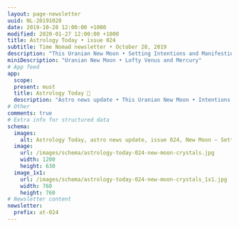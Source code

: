 ```yaml
---
layout: page-newsletter
uuid: NL-20191028
date: 2019-10-28 12:00:00 +1000
modified: 2020-01-27 12:00:00 +1000
title: Astrology Today • issue 024
subtitle: Time Nomad newsletter • October 28, 2019
description: "This Uranian New Moon • Setting Intentions and Manifesting with Crystals • All things lofty, Venus and Mercury… read our regular astrological knowledge stories and news updates."
miniDescription: "Uranian New Moon • Lofty Venus and Mercury"
# App feed
app:
  scope: 
  present: must
  title: Astrology Today 🌚
  description: "Astro news update • This Uranian New Moon • Intentions and Manifesting with Crystals • All things lofty, Venus and Mercury"
# Other
comments: true
# Extra info for structured data
schema:
  images:
    alt: Astrology Today, astro news update, issue 024, New Moon — Setting Intentions and Manifesting with Crystals
  image:
    url: /images/schema/astrology-today-024-new-moon-crystals.jpg
    width: 1200
    height: 630
  image_1x1:
    url: /images/schema/astrology-today-024-new-moon-crystals_1x1.jpg
    width: 760
    height: 760
# Newsletter content
newsletter:
  prefix: at-024
---
```

